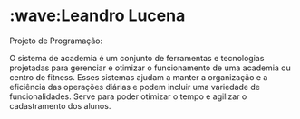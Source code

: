 <h1 align="left" id="macropower-title">:wave:Leandro Lucena</h1>
Projeto de Programação:

O sistema de academia é um conjunto de ferramentas e tecnologias projetadas para gerenciar e otimizar o funcionamento de uma academia ou centro de fitness. Esses sistemas ajudam a manter a organização e a eficiência das operações diárias e podem incluir uma variedade de funcionalidades. Serve para poder otimizar o tempo e agilizar o cadastramento dos alunos.
  
  
	

